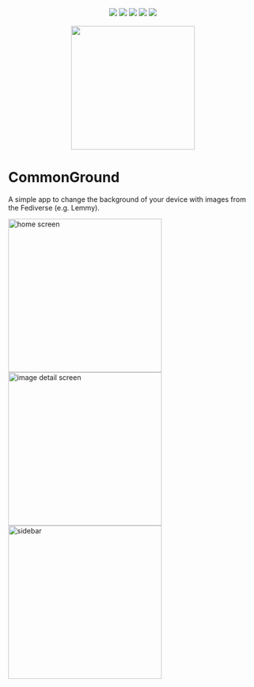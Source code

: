 <div align="center">
  <img src="https://img.shields.io/badge/Kotlin-1.9.22-7F52FF?logo=kotlin" />
  <img src="https://img.shields.io/badge/Gradle-8.6-02303A?logo=gradle" />
  <img src="https://img.shields.io/badge/Android-24+-34A853?logo=android" />
  <img src="https://img.shields.io/badge/Jetpack_Compose-1.6.0-4285F4?logo=jetpackcompose" />
  <img src="https://img.shields.io/github/license/diegoberaldin/CommonGround" />
</div>

<br />

<div align="center">
  <img src="https://github.com/diegoberaldin/CommonGround/assets/2738294/434d6305-559e-4e05-a9f1-e3809ec5865e" width="250" height="auto" />
</div>

# CommonGround

A simple app to change the background of your device with images from the Fediverse (e.g. Lemmy).

<img src="https://github.com/diegoberaldin/CommonGround/assets/2738294/30734230-23b8-407e-829c-c96aa43105f6" alt="home screen" width="310" />
<img src="https://github.com/diegoberaldin/CommonGround/assets/2738294/95d15098-ba54-4a84-8720-ec4cebb9f267" alt="image detail screen" width="310" />
<img src="https://github.com/diegoberaldin/CommonGround/assets/2738294/77caa228-5b09-40e1-9ebf-fd42162cdced" alt="sidebar" width="310" />
